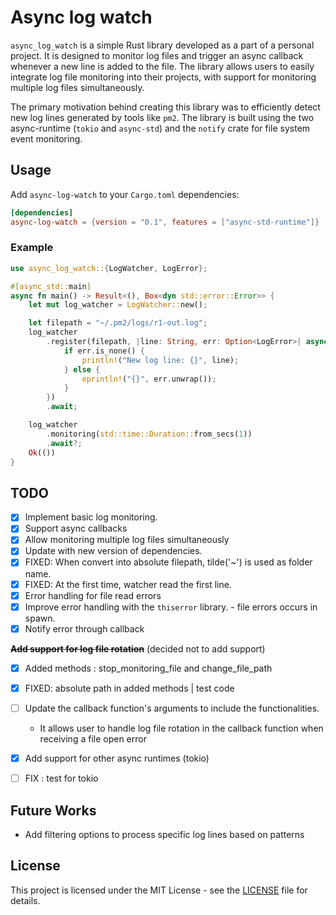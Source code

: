 # Async log watch

`async_log_watch` is a simple Rust library developed as a part of a personal project. It is designed to monitor log files and trigger an async callback whenever a new line is added to the file. The library allows users to easily integrate log file monitoring into their projects, with support for monitoring multiple log files simultaneously.

The primary motivation behind creating this library was to efficiently detect new log lines generated by tools like `pm2`. The library is built using the two async-runtime (`tokio` and `async-std`) and the `notify` crate for file system event monitoring.


## Usage

Add `async-log-watch` to your `Cargo.toml` dependencies:

```toml
[dependencies]
async-log-watch = {version = "0.1", features = ["async-std-runtime"]}
```

### Example

```rust
use async_log_watch::{LogWatcher, LogError};

#[async_std::main]
async fn main() -> Result<(), Box<dyn std::error::Error>> {
    let mut log_watcher = LogWatcher::new();

    let filepath = "~/.pm2/logs/r1-out.log";
    log_watcher
        .register(filepath, |line: String, err: Option<LogError>| async move {
            if err.is_none() {
                println!("New log line: {}", line);
            } else {
                eprintln!("{}", err.unwrap());
            }
        })
        .await;

    log_watcher
        .monitoring(std::time::Duration::from_secs(1))
        .await?;
    Ok(())
}

```

## TODO
- [x] Implement basic log monitoring.
- [x] Support async callbacks
- [x] Allow monitoring multiple log files simultaneously
- [X] Update with new version of dependencies.
- [x] FIXED: When convert into absolute filepath, tilde('~') is used as folder name.
- [x] FIXED: At the first time, watcher read the first line.
- [x] Error handling for file read errors
- [x] Improve error handling with the `thiserror` library. - file errors occurs in spawn. 
- [x] Notify error through callback

**~~Add support for log file rotation~~** (decided not to add support)
- [x] Added methods : stop_monitoring_file and change_file_path
- [x] FIXED: absolute path in added methods | test code 
- [ ] Update the callback function's arguments to include the functionalities.
	- It allows user to handle log file rotation in the callback function when receiving a file open error

- [x] Add support for other async runtimes (tokio)
- [ ] FIX : test for tokio


## Future Works

- Add filtering options to process specific log lines based on patterns

## License

This project is licensed under the MIT License - see the [LICENSE](./LICENSE) file for details.
